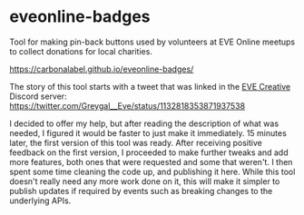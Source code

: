 # eveonline-badges

Tool for making pin-back buttons used by volunteers at EVE Online meetups to collect donations for local charities.

https://carbonalabel.github.io/eveonline-badges/

The story of this tool starts with a tweet that was linked in the [EVE Creative](https://twitter.com/Eve_Creatives) Discord server: https://twitter.com/Greygal__Eve/status/1132818353871937538

I decided to offer my help, but after reading the description of what was needed, I figured it would be faster to just make it immediately. 15 minutes later, the first version of this tool was ready. After receiving positive feedback on the first version, I proceeded to make further tweaks and add more features, both ones that were requested and some that weren't. I then spent some time cleaning the code up, and publishing it here. While this tool doesn't really need any more work done on it, this will make it simpler to publish updates if required by events such as breaking changes to the underlying APIs.
